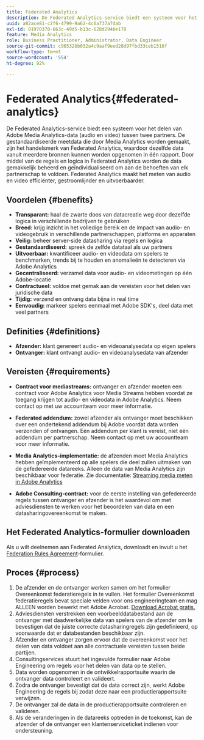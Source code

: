 ```yaml
---
title: Federated Analytics
description: De Federated Analytics-service biedt een systeem voor het delen van Adobe Analytics voor het streamen van mediagegevens tussen twee partners.
uuid: a82ace81-c2f6-4799-9a62-4c6a737a7dab
exl-id: 81970370-663c-49d5-b13c-628d294be178
feature: Media Analytics
role: Business Practitioner, Administrator, Data Engineer
source-git-commit: c96532bb032a4c9aaf9eed28d97fbd33ceb1516f
workflow-type: tm+mt
source-wordcount: '554'
ht-degree: 92%

---
```


# Federated Analytics{#federated-analytics}

De Federated Analytics-service biedt een systeem voor het delen van Adobe Media Analytics-data (audio en video) tussen twee partners.
De gestandaardiseerde meetdata die door Media Analytics worden gemaakt, zijn het handelsmerk van Federated Analytics, waardoor dezelfde data vanuit meerdere bronnen kunnen worden opgenomen in één rapport.
Door middel van de regels en logica in Federated Analytics worden de data gemakkelijk beheerd en geïndividualiseerd om aan de behoeften van elk partnerschap te voldoen.
Federated Analytics maakt het meten van audio en video efficiënter, gestroomlijnder en uitvoerbaarder.

## Voordelen {#benefits}

* **Transparant:** haal de zwarte doos van datacreatie weg door dezelfde logica in verschillende bedrijven te gebruiken
* **Breed:** krijg inzicht in het volledige bereik en de impact van audio- en videogebruik in verschillende partnerschappen, platforms en apparaten
* **Veilig:** beheer server-side datasharing via regels en logica
* **Gestandaardiseerd:** spreek de zelfde datataal als uw partners
* **Uitvoerbaar:** kwantificeer audio- en videodata om spelers te benchmarken, trends bij te houden en anomalieën te detecteren via Adobe Analytics
* **Gecentraliseerd:** verzamel data voor audio- en videometingen op één Adobe-locatie
* **Contractueel:** voldoe met gemak aan de vereisten voor het delen van juridische data
* **Tijdig:** verzend en ontvang data bijna in real time
* **Eenvoudig:** markeer spelers eenmaal met Adobe SDK&#39;s, deel data met veel partners

## Definities {#definitions}

* **Afzender:** klant genereert audio- en videoanalysedata op eigen spelers
* **Ontvanger:** klant ontvangt audio- en videoanalysedata van afzender

## Vereisten {#requirements}

* **Contract voor mediastreams:** ontvanger en afzender moeten een contract voor Adobe Analytics voor Media Streams hebben voordat ze toegang krijgen tot audio- en videodata in Adobe Analytics. Neem contact op met uw accountteam voor meer informatie.
* **Federated addendum:** zowel afzender als ontvanger moet beschikken over een ondertekend addendum bij Adobe voordat data worden verzonden of ontvangen. Eén addendum per klant is vereist, niet één addendum per partnerschap. Neem contact op met uw accountteam voor meer informatie.

* **Media Analytics-implementatie:** de afzenden moet Media Analytics hebben geïmplementeerd op alle spelers die deel zullen uitmaken van de gefedereerde datareeks. Alleen de data van Media Analytics zijn beschikbaar voor federatie. Zie documentatie: [Streaming media meten in Adobe Analytics](/help/media-overview.md)

* **Adobe Consulting-contract:** voor de eerste instelling van gefedereerde regels tussen ontvanger en afzender is het waardevol om met adviesdiensten te werken voor het beoordelen van data en een datasharingovereenkomst te maken.

## Het Federated Analytics-formulier downloaden

Als u wilt deelnemen aan Federated Analytics, downloadt en invult u het [Federation Rules Agreement](federated-analytics-form.pdf)-formulier.


## Proces {#process}

1. De afzender en de ontvanger werken samen om het formulier Overeenkomst federatieregels in te vullen. Het formulier Overeenkomst federatieregels bevat speciale velden voor ons engineeringteam en mag ALLEEN worden bewerkt met Adobe Acrobat. [Download Acrobat gratis.](https://get.adobe.com/nl/reader/)
1. Adviesdiensten verstrekken een voorbeelddatabestand aan de ontvanger met daadwerkelijke data van spelers van de afzender om te bevestigen dat de juiste correcte datasharingregels zijn gedefinieerd, op voorwaarde dat er databestanden beschikbaar zijn.
1. Afzender en ontvanger zorgen ervoor dat de overeenkomst voor het delen van data voldoet aan alle contractuele vereisten tussen beide partijen.
1. Consultingservices stuurt het ingevulde formulier naar Adobe Engineering om regels voor het delen van data op te stellen.
1. Data worden opgenomen in de ontwikkelrapportsuite waarin de ontvanger data controleert en valideert.
1. Zodra de ontvanger bevestigt dat de data correct zijn, werkt Adobe Engineering de regels bij zodat deze naar een productierapportsuite verwijzen.
1. De ontvanger zal de data in de productierapportsuite controleren en valideren.
1. Als de veranderingen in de datareeks optreden in de toekomst, kan de afzender of de ontvanger een klantenserviceticket indienen voor ondersteuning.

